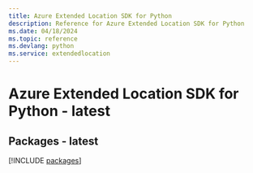 ```yaml
---
title: Azure Extended Location SDK for Python
description: Reference for Azure Extended Location SDK for Python
ms.date: 04/18/2024
ms.topic: reference
ms.devlang: python
ms.service: extendedlocation
---
```

# Azure Extended Location SDK for Python - latest
## Packages - latest
[!INCLUDE [packages](extended-location-index.md)]
